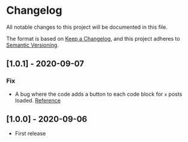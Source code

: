 # Changelog

All notable changes to this project will be documented in this file.

The format is based on [Keep a Changelog](https://keepachangelog.com/en/1.0.0/),
and this project adheres to [Semantic Versioning](https://semver.org/spec/v2.0.0.html).

## [1.0.1] - 2020-09-07

### Fix

- A bug where the code adds a button to each code block for `x` posts loaded. [Reference](https://discuss.flarum.org/d/24852-copy-code-to-clipboard/3)

## [1.0.0] - 2020-09-06

- First release

